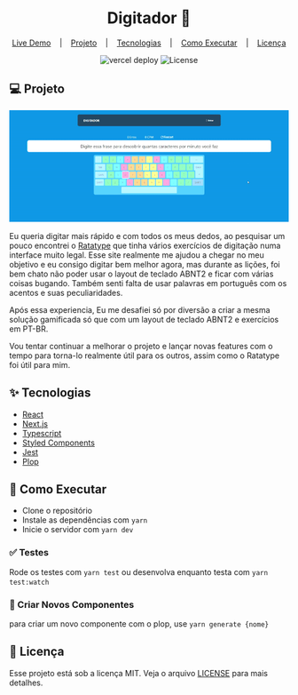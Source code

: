 <h1 align="center">
  Digitador 🦾
</h1>

<p align="center">
  <a href="https://digitador.vercel.app/" target="_blank">Live Demo</a>
  &nbsp;&nbsp;&nbsp;|&nbsp;&nbsp;&nbsp;
  <a href="#-projeto">Projeto</a>
  &nbsp;&nbsp;&nbsp;|&nbsp;&nbsp;&nbsp;
  <a href="#-tecnologias">Tecnologias</a>
  &nbsp;&nbsp;&nbsp;|&nbsp;&nbsp;&nbsp;
  <a href="#-como-executar">Como Executar</a>
  &nbsp;&nbsp;&nbsp;|&nbsp;&nbsp;&nbsp;
  <a href="#-licença">Licença</a>
</p>

<p align="center">
  <img alt="vercel deploy" src="https://therealsujitk-vercel-badge.vercel.app/?app=digitador" />
  <img alt="License" src="https://img.shields.io/github/license/gustavodaltoe/Digitador?color=blue">
</p>

## 💻 Projeto

<p align="center">
  <img src="./docs/images/demo-gif.gif" alt="Typing demonstration gif" />
</p>

Eu queria digitar mais rápido e com todos os meus dedos, ao pesquisar um pouco encontrei o [Ratatype](https://www.ratatype.com/) que tinha vários exercícios de digitação numa interface muito legal. Esse site realmente me ajudou a chegar no meu objetivo e eu consigo digitar bem melhor agora, mas durante as lições, foi bem chato não poder usar o layout de teclado ABNT2 e ficar com várias coisas bugando. Também senti falta de usar palavras em português com os acentos e suas peculiaridades.

Após essa experiencia, Eu me desafiei só por diversão a criar a mesma solução gamificada só que com um layout de teclado ABNT2 e exercícios em PT-BR.

Vou tentar continuar a melhorar o projeto e lançar novas features com o tempo para torna-lo realmente útil para os outros, assim como o Ratatype foi útil para mim.
## ✨ Tecnologias

* [React](https://pt-br.reactjs.org)
* [Next.js](https://nextjs.org)
* [Typescript](https://www.typescriptlang.org)
* [Styled Components](https://styled-components.com)
* [Jest](https://jestjs.io)
* [Plop](https://plopjs.com)

## 🚀 Como Executar

- Clone o repositório
- Instale as dependências com `yarn`
- Inicie o servidor com `yarn dev`

### ✅ Testes

Rode os testes com `yarn test` ou desenvolva enquanto testa com `yarn test:watch`

### 🔧 Criar Novos Componentes

para criar um novo componente com o plop, use `yarn generate {nome}`

## 📄 Licença

Esse projeto está sob a licença MIT. Veja o arquivo [LICENSE](https://github.com/gustavodaltoe/Digitador/blob/main/LICENSE) para mais detalhes.
